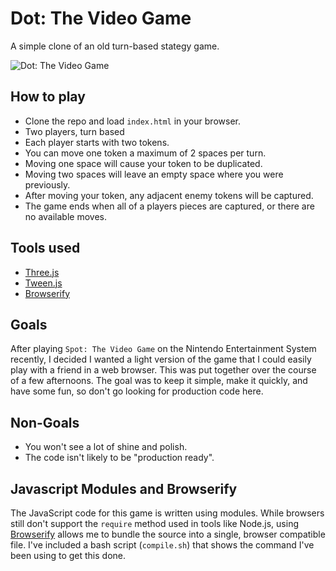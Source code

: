 # Dot: The Video Game
A simple clone of an old turn-based stategy game.

![Dot: The Video Game](https://github.com/stephanbaker/DotTheVideoGame/blob/master/dot.gif "Dot: The Video Game")

## How to play
- Clone the repo and load `index.html` in your browser.
- Two players, turn based
- Each player starts with two tokens.
- You can move one token a maximum of 2 spaces per turn.
- Moving one space will cause your token to be duplicated.
- Moving two spaces will leave an empty space where you were previously.
- After moving your token, any adjacent enemy tokens will be captured.
- The game ends when all of a players pieces are captured, or there are no available moves.

## Tools used
- [Three.js](https://threejs.org/)
- [Tween.js](https://github.com/tweenjs/tween.js/)
- [Browserify](http://browserify.org/)

## Goals
After playing `Spot: The Video Game` on the Nintendo Entertainment System recently, I decided I wanted a light version of the game that I could easily play with a friend in a web browser.  This was put together over the course of a few afternoons.  The goal was to keep it simple, make it quickly, and have some fun, so don't go looking for production code here.

## Non-Goals
- You won't see a lot of shine and polish.
- The code isn't likely to be "production ready".

## Javascript Modules and Browserify
The JavaScript code for this game is written using modules. While browsers still don't support the `require` method used in tools like Node.js, using [Browserify](http://browserify.org/) allows me to bundle the source into a single, browser compatible file. I've included a bash script (`compile.sh`) that shows the command I've been using to get this done.